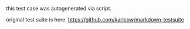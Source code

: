 this test case was autogenerated via script.

original test suite is here.
https://github.com/karlcow/markdown-testsuite
